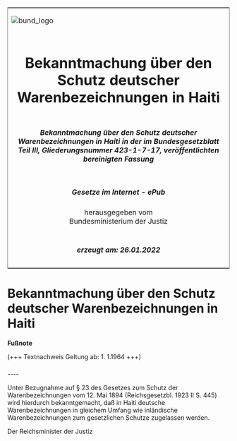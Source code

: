 <span id="DECKBLATT.html"></span>

<table border="0" frame="border" width="100%">

<tr valign="top">

<td align="left">

![bund\_logo](BfJ_2021_Web_de_de.gif)

</td>

<td align="right">

 

</td>

</tr>

<tr align="center" valign="middle">

<td colspan="2">

# Bekanntmachung über den Schutz deutscher Warenbezeichnungen in Haiti

</td>

</tr>

<tr align="center" valign="middle">

<td colspan="2">

##### Bekanntmachung über den Schutz deutscher Warenbezeichnungen in Haiti in der im Bundesgesetzblatt Teil III, Gliederungsnummer 423-1-7-17, veröffentlichten bereinigten Fassung

</td>

</tr>

<tr align="center" valign="middle">

<td colspan="2">

  
  

##### Gesetze im Internet - ePub  
  
herausgegeben vom  
Bundesministerium der Justiz

</td>

</tr>

<tr align="center" valign="bottom">

<td colspan="2">

  
  

##### erzeugt am: 26.01.2022

</td>

</tr>

</table>

<span id="BJNR200170927.html"></span>

# Bekanntmachung über den Schutz deutscher Warenbezeichnungen in Haiti

<div>

  
**Fußnote**

<div class="jnhtml">

<div>

<div class="jurAbsatz">

(+++ Textnachweis Geltung ab: 1. 1.1964 +++)

</div>

</div>

</div>

</div>

<span id="BJNR200170927BJNE000100306.html"></span>

###   
\----

<div>

<div class="jnhtml">

<div>

<div class="jurAbsatz">

Unter Bezugnahme auf § 23 des Gesetzes zum Schutz der Warenbezeichnungen
vom 12. Mai 1894 (Reichsgesetzbl. 1923 II S. 445) wird hierdurch
bekanntgemacht, daß in Haiti deutsche Warenbezeichnungen in gleichem
Umfang wie inländische Warenbezeichnungen zum gesetzlichen Schutze
zugelassen werden.  
  
<span class="SP">Der Reichsminister der Justiz</span>

</div>

</div>

</div>

</div>
